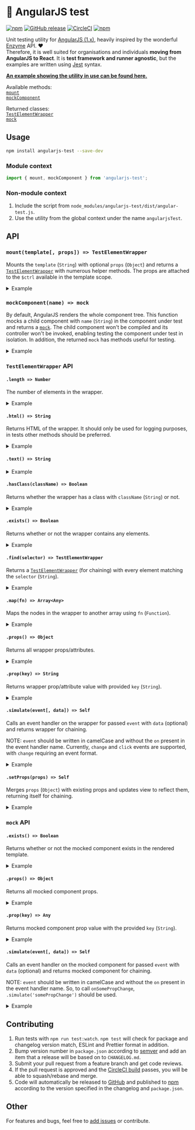 # :rotating_light: AngularJS test
[![npm](https://img.shields.io/npm/v/angularjs-test.svg)](https://www.npmjs.com/package/angularjs-test) [![GitHub release](https://img.shields.io/github/release/oliverviljamaa/angularjs-test.svg)](https://github.com/oliverviljamaa/angularjs-test/releases) [![CircleCI](https://img.shields.io/circleci/project/github/oliverviljamaa/angularjs-test/master.svg)](https://circleci.com/gh/oliverviljamaa/angularjs-test) [![npm](https://img.shields.io/npm/l/angularjs-test.svg)](https://github.com/oliverviljamaa/angularjs-test/blob/master/LICENSE)

Unit testing utility for [AngularJS (1.x)](https://angularjs.org/), heavily inspired by the wonderful [Enzyme](http://airbnb.io/enzyme/) API. :heart:  
Therefore, it is well suited for organisations and individuals **moving from AngularJS to React**. It is **test framework and runner agnostic**, but the examples are written using [Jest](https://github.com/facebook/jest) syntax.

[**An example showing the utility in use can be found here.**](example.test.js)

Available methods:  
[`mount`](#mounttemplate-props--testelementwrapper)  
[`mockComponent`](#mockcomponentname--mock)

Returned classes:  
[`TestElementWrapper`](#testelementwrapper-api)  
[`mock`](#mock-api)


## Usage

```bash
npm install angularjs-test --save-dev
```

### Module context

```js
import { mount, mockComponent } from 'angularjs-test'; 
```

### Non-module context

1. Include the script from `node_modules/angularjs-test/dist/angular-test.js`.
2. Use the utility from the global context under the name `angularjsTest`.

## API

### `mount(template[, props]) => TestElementWrapper`

Mounts the `template` (`String`) with optional `props` (`Object`) and returns a [`TestElementWrapper`](#testelementwrapper-api) with numerous helper methods. The props are attached to the `$ctrl` available in the template scope.

<details>
  <summary>Example</summary>

```js
import 'angular';
import 'angular-mocks';
import { mount } from 'angularjs-test';

describe('Component under test', () => {
  const TEMPLATE = `
    <h1>{{ $ctrl.title }}</h1>
    <p>{{ $ctrl.text }}</p>
  `;

  let component;
  beforeEach(() => {
    angular.mock.module('moduleOfComponentUnderTest');
    component = mount(TEMPLATE, { title: 'A title', text: 'Some text' });
  });
});
```

</details>

### `mockComponent(name) => mock`

By default, AngularJS renders the whole component tree. This function mocks a child component with `name` (`String`) in the component under test and returns a [`mock`](#mock-api). The child component won't be compiled and its controller won't be invoked, enabling testing the component under test in isolation. In addition, the returned `mock` has methods useful for testing.

<details>
  <summary>Example</summary>

```js
import 'angular';
import 'angular-mocks';
import { mockComponent } from 'angularjs-test';

describe('Component under test', () => {
  let childComponent;
  beforeEach(() => {
    angular.mock.module('moduleOfComponentUnderTest');
    childComponent = mockComponent('child-component'); // ⇦ after module, before inject
  });
});
```

</details>

### `TestElementWrapper` API

#### `.length => Number`

The number of elements in the wrapper.

<details>
  <summary>Example</summary>

```html
<ul>
  <li>1</li>
  <li>2</li>
  <li>3</li>
</ul>
```

```js
it('has three list items', () => {
  expect(component.find('li').length).toBe(3);
});
```

</details>

#### `.html() => String`

Returns HTML of the wrapper. It should only be used for logging purposes, in tests other methods should be preferred.

<details>
  <summary>Example</summary>

```html
<h1>Some title</h1>
```

```js
it('renders title as html', () => {
  expect(component.html()).toBe('<h1>Some title</h1>');
});
```

</details>

#### `.text() => String`

<details>
  <summary>Example</summary>

```html
<h1>Some title</h1>
<p>Some text</p>
```

```js
it('has paragraph text', () => {
  expect(component.find('p').text()).toBe('Some text');
});
```

</details>

#### `.hasClass(className) => Boolean`

Returns whether the wrapper has a class with `className` (`String`) or not.

<details>
  <summary>Example</summary>

```html
<button class="success">Pay</button>
```

```js
it('has success class', () => {
  expect(component.find('button').hasClass('success')).toBe(true);
});

it('does not have error class', () => {
  expect(component.find('button').hasClass('error')).toBe(false);
});
```

</details>

#### `.exists() => Boolean`

Returns whether or not the wrapper contains any elements.

<details>
  <summary>Example</summary>

```html
<button>Pay</button>
```

```js
it('has button', () => {
  expect(component.find('button').exists()).toBe(true);
});

it('does not have link', () => {
  expect(component.find('a').exists()).toBe(false);
});
```

</details>

#### `.find(selector) => TestElementWrapper`

Returns a [`TestElementWrapper`](#testelementwrapper-api) (for chaining) with every element matching the `selector` (`String`).

<details>
  <summary>Example</summary>

```html
<div class="left">
  <a href="https://neopets.com">Wrong</a>
  <a href="https://transferwise.com">Wrong</a>
</div>
<div class="right">
  <a href="https://neopets.com">Wrong</a>
  <a href="https://transferwise.com">Correct</a>
</div>
```

```js
it('has one transferwise link with corrext text on the right', () => {
  const link = component.find('.right a[href="https://transferwise.com"]');

  expect(link.length).toBe(1);
  expect(link.text()).toBe('Correct');
});
```

</details>

#### `.map(fn) => Array<Any>`

Maps the nodes in the wrapper to another array using `fn` (`Function`).

<details>
  <summary>Example</summary>

```html
<ul>
  <li>One</li>
  <li>Two</li>
  <li>Three</li>
</ul>
```

```js
it('has three list items with their number as a word', () => {
  const items = component.find('li');

  expect(items.map(item => item.text())).toEqual(['One', 'Two', 'Three']);
});
```

</details>

#### `.props() => Object`

Returns all wrapper props/attributes.

<details>
  <summary>Example</summary>

```html
<a href="https://transferwise.com" target="_blank">Send money</a>
```

```js
it('has transferwise link that opens in a new tab', () => {
  expect(component.find('a').props()).toEqual({
    href: 'https://transferwise.com',
    target: '_blank',
  });
});
```

</details>

#### `.prop(key) => String`

Returns wrapper prop/attribute value with provided `key` (`String`).

<details>
  <summary>Example</summary>

```html
<a href="https://transferwise.com">Send money</a>
```

```js
it('has transferwise link', () => {
  expect(component.find('a').prop('href')).toBe('https://transferwise.com');
});
```

</details>

#### `.simulate(event[, data]) => Self`

Calls an event handler on the wrapper for passed `event` with `data` (optional) and returns wrapper for chaining.

NOTE: `event` should be written in camelCase and without the `on` present in the event handler name. Currently, `change` and `click` events are supported, with `change` requiring an event format.

<details>
  <summary>Example</summary>

```html
<input ng-model="$ctrl.text" />
<p>{{ $ctrl.text }}</p>
<button ng-click="$ctrl.onClick({ $event: $ctrl.text })">Click me</button>
```

```js
let component;
let onClick;
beforeEach(() => {
  onClick = jest.fn();
  component = mount(
    `
      <some-component
        text="$ctrl.text"
        on-click="$ctrl.onClick($event)"
      ></some-component>
    `,
    { text: 'Original text', onClick },
  );
});

it('calls click handler on button click', () => {
  const button = component.find('button');

  expect(onClick).not.toBeCalled();
  button.simulate('click');
  expect(onClick).toBeCalledWith('Original text');
});

it('changes text on input change', () => {
  const input = component.find('input');

  const text = () => component.find('p').text();

  expect(text()).toBe('Original text');
  input.simulate('change', { target: { value: 'New text' } });
  expect(text()).toBe('New text');
});
```

</details>

#### `.setProps(props) => Self`

Merges `props` (`Object`) with existing props and updates view to reflect them, returning itself for chaining.

<details>
  <summary>Example</summary>

```html
<h1>{{ $ctrl.title }}</h1>
<p>{{ $ctrl.text }}</p>
```

```js
it('changes title and text when props change', () => {
  const component = mount(
    `
      <some-component
        title="$ctrl.title"
        text="$ctrl.text"
      ></some-component>
    `,
    { title: 'Original title', text: 'Original text' },
  );

  const title = () => component.find('h1').text();
  const text = () => component.find('p').text();

  expect(title()).toBe('Original title');
  expect(text()).toBe('Original text');
  component.setProps({ title: 'New title', text: 'New text' });
  expect(title()).toBe('New title');
  expect(text()).toBe('New text');
});
```

</details>

### `mock` API

#### `.exists() => Boolean`

Returns whether or not the mocked component exists in the rendered template.

<details>
  <summary>Example</summary>

```js
let component;
beforeEach(() => {
  component = mount(`
    <button ng-click="$ctrl.show = !$ctrl.show">
      Show child
    </button>
    <child-component ng-if="$ctrl.show"></child-component>
  `);
});

it('allows toggling child component', () => {
  const button = component.find('button');

  expect(childComponent.exists()).toBe(false);
  button.simulate('click');
  expect(childComponent.exists()).toBe(true);
  button.simulate('click');
  expect(childComponent.exists()).toBe(false);
});
```

</details>

#### `.props() => Object`

Returns all mocked component props.

<details>
  <summary>Example</summary>

```js
let component;
beforeEach(() => {
  component = mount(`
    <div>Something else</div>
    <child-component
      some-prop="'A string'",
      some-other-prop="12345"
    ></child-component>
  `);
});

it('passes props to child component', () => {
  expect(childComponent.props()).toEqual({
    someProp: 'A string',
    someOtherProp: 12345,
  });
});
```

</details>

#### `.prop(key) => Any`

Returns mocked component prop value with the provided `key` (`String`).

<details>
  <summary>Example</summary>

```js
let component;
beforeEach(() => {
  component = mount(`
    <div>Something else</div>
    <child-component some-prop="'A string'"></child-component>
  `);
});

it('passes some prop to child component', () => {
  expect(childComponent.prop('someProp')).toBe('A string');
});
```

</details>

#### `.simulate(event[, data]) => Self`

Calls an event handler on the mocked component for passed `event` with `data` (optional) and returns mocked component for chaining.

NOTE: `event` should be written in camelCase and without the `on` present in the event handler name. So, to call `onSomePropChange`, `.simulate('somePropChange')` should be used.

<details>
  <summary>Example</summary>

```js
it('calls parent component with data when child component is called', () => {
  const onSomePropChange = jest.fn();
  mount(
    `
      <div>Something else</div>
      <child-component
        on-some-prop-change="onSomePropChange($event)"
      ></child-component>
    `,
    { onSomePropChange } // ⇦ props for component under test
  );

  expect(onSomePropChange).not.toBeCalled();
  childComponent.simulate('somePropChange', 'New value');
  expect(onSomePropChange).toBeCalledWith('New value');
});
```

</details>

## Contributing

1. Run tests with `npm run test:watch`. `npm test` will check for package and changelog version match, ESLint and Prettier format in addition.
1. Bump version number in `package.json` according to [semver](http://semver.org/) and add an item that a release will be based on to `CHANGELOG.md`.
1. Submit your pull request from a feature branch and get code reviews.
1. If the pull request is approved and the [CircleCI build](https://circleci.com/gh/oliverviljamaa/angularjs-test) passes, you will be able to squash/rebase and merge.
1. Code will automatically be released to [GitHub](https://github.com/oliverviljamaa/angularjs-test/releases) and published to [npm](https://www.npmjs.com/package/angularjs-test) according to the version specified in the changelog and `package.json`.

## Other

For features and bugs, feel free to [add issues](https://github.com/oliverviljamaa/angularjs-test/issues) or contribute.
